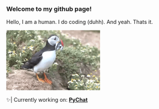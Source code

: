 ### Welcome to my github page!
Hello, I am a human. I do coding (duhh). And yeah. Thats it.

<img src="giphy.gif" width="250" height="160" />

✨| Currently working on: [**PyChat**](https://github.com/pychat)
